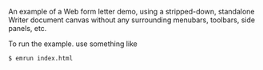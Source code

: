 An example of a Web form letter demo, using a stripped-down, standalone Writer document canvas
without any surrounding menubars, toolbars, side panels, etc.

To run the example. use something like
```
$ emrun index.html
```
